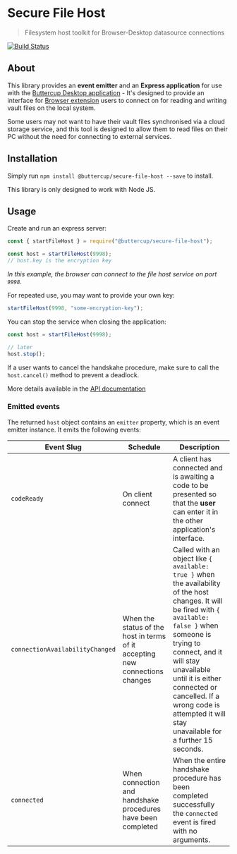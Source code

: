 # Secure File Host
> Filesystem host toolkit for Browser-Desktop datasource connections

[![Build Status](https://travis-ci.org/buttercup/secure-file-host.svg?branch=master)](https://travis-ci.org/buttercup/secure-file-host)

## About

This library provides an **event emitter** and an **Express application** for use with the [Buttercup Desktop application](https://github.com/buttercup/buttercup-desktop) - It's designed to provide an interface for [Browser extension](https://github.com/buttercup/buttercup-browser-extension) users to connect on for reading and writing vault files on the local system.

Some users may not want to have their vault files synchronised via a cloud storage service, and this tool is designed to allow them to read files on their PC without the need for connecting to external services.

## Installation

Simply run `npm install @buttercup/secure-file-host --save` to install.

This library is only designed to work with Node JS.

## Usage

Create and run an express server:

```javascript
const { startFileHost } = require("@buttercup/secure-file-host");

const host = startFileHost(9998);
// host.key is the encryption key
```

_In this example, the browser can connect to the file host service on port `9998`._

For repeated use, you may want to provide your own key:

```javascript
startFileHost(9998, "some-encryption-key");
```

You can stop the service when closing the application:

```javascript
const host = startFileHost(9998);

// later
host.stop();
```

If a user wants to cancel the handskahe procedure, make sure to call the `host.cancel()` method to prevent a deadlock.

More details available in the [API documentation](API.md)

### Emitted events

The returned `host` object contains an `emitter` property, which is an event emitter instance. It emits the following events:

| Event Slug    | Schedule               | Description                                               |
|---------------|------------------------|-----------------------------------------------------------|
| `codeReady`   | On client connect      | A client has connected and is awaiting a code to be presented so that the **user** can enter it in the other application's interface. |
| `connectionAvailabilityChanged` | When the status of the host in terms of it accepting new connections changes | Called with an object like `{ available: true }` when the availability of the host changes. It will be fired with `{ available: false }` when someone is trying to connect, and it will stay unavailable until it is either connected or cancelled. If a wrong code is attempted it will stay unavailable for a further 15 seconds. |
| `connected`   |  When connection and handshake procedures have been completed | When the entire handshake procedure has been completed successfully the `connected` event is fired with no arguments. |
